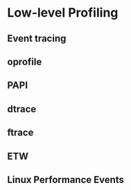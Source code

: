 # Low-level Profiling

## Event tracing

## oprofile

## PAPI

## dtrace

## ftrace

## ETW

## Linux Performance Events